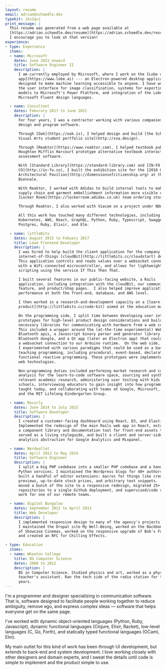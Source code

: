 ```yaml
---
layout: resume
email: adrian@schaedle.dev
typekit: jks2qci
print_message: |
  This resume was generated from a web page available at
  [https://adrian.schaedle.dev/resume](https://adrian.schaedle.dev/resume).
  I encourage you to look at that version!
experience:
- type: Experience
  items:
  - name: Microsoft
    dates: June 2021 onward
    title: Software Engineer II
    description: |
      I am currently employed by Microsoft, where I work on the [Lobe desktop
      app](https://www.lobe.ai) --- an Electron-powered desktop application
      designed to make machine learning accessible to anyone. I have worked on
      the user interface for image classification, systems for exporting ONNX
      models to Microsoft's Power Platform, and integration of the Lobe and
      Microsoft Fluent design languages.

  - name: Consultant
    dates: Feburary 2017 to June 2021
    description: |
      For four years, I was a contractor working with various companies to
      design and program software.

      Through [Oak](https://oak.is), I helped design and build [the School for
      Visual Arts student portfolio site](http://sva.design).

      Through [Reaktor](https://www.reaktor.com), I helped textbook publisher
      Houghton Mifflin Harcourt prototype alternative textbook interactions and
      assessment software.

      With [Standard Library](https://standard-library.com) and [IN-FO
      CO](http://in-fo.co), I built the exhibition site for the [2018 US
      Architectural Pavilion](http://dimensionsofcitizenship.org) at the Venice
      Biennale.

      With Reaktor, I worked with Adidas to build internal tools to make
      supply chain and garment embellishment information more visible on their
      [Locker Room](https://lockerroom.adidas.co.uk) team ordering storefront.

      Through Reaktor, I also worked with Viacom on a project under NDA.

      All this work has touched many different technologies, including
      Kubernetes, AWS, React, GraphQL, Python, Ruby, Typescript, Swagger, gRPC,
      Postgres, Ruby, Elixir, and Elm.

  - name: littleBits
    dates: August 2015 to Febuary 2017
    title: Lead Frontend Developer
    description: |
      I was hired to help build the client application for the company's
      internet-of-things [cloudBit](http://littlebits.cc/cloudstart) device.
      This application controls and reads values over a websocket connection
      with a WiFi-connected microcontroller, and allows for lightweight
      scripting using the service If This Then That.

      I built several features in our public-facing website, a Rails
      application, including integration with the cloudBit, our community upload
      feature, and product/shop pages.  I also helped improve application
      performance at both the front-end, database, and AWS level.

      I then worked in a research-and-development capacity on a [learn-to-code
      product](http://littlebits.cc/code-kit) aimed at the education market.

      On the programming side, I split time between developing user interface
      prototypes for high-level product design considerations and building out
      necessary libraries for communicating with hardware from a web context.
      This included a wrapper around the (at-the-time experimental) Web
      Bluetooth apis, a Javascript binary parser and generator library for a USB
      Bluetooth dongle, and a Qt app (later an Electron app) that could provide
      a websocket connection to our Arduino runtime.  On the web side,
      I experimented with various paradigms that could be used as a basis for
      teaching programming, including procedural, event-based, declarative, and
      functional reactive programming. These prototypes were implemented using
      web technologies.

      Non-programming duties included performing market research and competitive
      analysis for the learn-to-code software space, sourcing and synthesizing
      relevant academic research, administering user testing with kids in public
      schools, interviewing educators to gain insight into how programming is
      taught today, and collaborating with teams at Google, Microsoft, Apple,
      and the MIT Lifelong Kindergarten Group.

  - name: Recurly
    dates: June 2014 to July 2015
    title: Software Developer
    description: |
      I created a customer-facing dashboard using React, D3, and Elasticsearch.
      Implemented the redesign of the main Rails web app in React, extracted
      a component library and documentation tool for front-end assets that
      served as a living styleguide, and built a client and server-side
      analytics abstraction for Google Analytics and Mixpanel.

  - name: Nerdwallet
    dates: April 2013 to May 2014
    title: Software Engineer
    description: |
      I split a big PHP codebase into a smaller PHP codebase and a handful of
      Python services. I maintained the Wordpress blogs for 40+ authors, and
      built a handful of editor extensions: macros for things like credit card
      previews, up-to-date stock prices, and arbitrary text snippets.  I also
      moved a bunch of the site to a responsive redesign, migrated 25+
      repositories to a single Github deployment, and supervised/code reviewed
      work for one of our remote teams.

  - name: Digital Bungalow
    dates: September 2012 to April 2013
    title: Web Developer
    description: |
      I implemented responsive design to many of the agency's projects.
      I maintained the Drupal site My Well-Being, worked on the Backbone rewrite
      of Showcase Cinemas, worked on the responsive upgrade of Bob's Furniture,
      and created an RFC for Chilling Effects.

- type: Education
  items:
  - name: Wheaton College
    title: BS Computer Science
    dates: 2008 to 2012
    description: |
      BS in Computer Science. Studied physics and art, worked as a physics
      teacher's assistant. Ran the tech side of the radio station for three
      years.
---
```


I'm a programmer and designer specializing in communication software. That is,
software designed to facilitate people working together to reduce ambiguity,
remove ego, and express complex ideas — software that helps everyone get on the
same page.

I've worked with dynamic object-oriented languages (Python, Ruby, Javascript),
dynamic functional languages (Clojure, Elixir, Racket), low-level languages (C,
Go, Forth), and statically typed functional languages (OCaml, Elm).

My main outlet for this kind of work has been through UI development, but
extends to back-end and system development. I love working closely with other
designers and domain experts, and I sweat the details until code is simple to
implement and the product simple to use.
